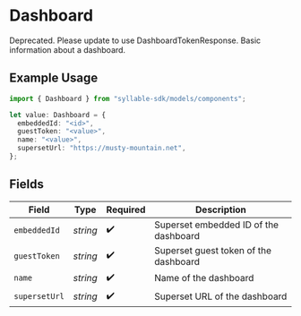 # Dashboard

Deprecated.  Please update to use DashboardTokenResponse.
Basic information about a dashboard.

## Example Usage

```typescript
import { Dashboard } from "syllable-sdk/models/components";

let value: Dashboard = {
  embeddedId: "<id>",
  guestToken: "<value>",
  name: "<value>",
  supersetUrl: "https://musty-mountain.net",
};
```

## Fields

| Field                                 | Type                                  | Required                              | Description                           |
| ------------------------------------- | ------------------------------------- | ------------------------------------- | ------------------------------------- |
| `embeddedId`                          | *string*                              | :heavy_check_mark:                    | Superset embedded ID of the dashboard |
| `guestToken`                          | *string*                              | :heavy_check_mark:                    | Superset guest token of the dashboard |
| `name`                                | *string*                              | :heavy_check_mark:                    | Name of the dashboard                 |
| `supersetUrl`                         | *string*                              | :heavy_check_mark:                    | Superset URL of the dashboard         |